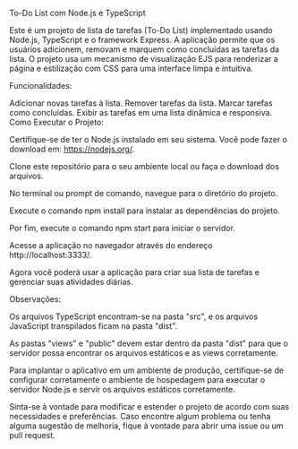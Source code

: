 To-Do List com Node.js e TypeScript

Este é um projeto de lista de tarefas (To-Do List) implementado usando Node.js, TypeScript e o framework Express. A aplicação permite que os usuários adicionem, removam e marquem como concluídas as tarefas da lista. O projeto usa um mecanismo de visualização EJS para renderizar a página e estilização com CSS para uma interface limpa e intuitiva.

Funcionalidades:

Adicionar novas tarefas à lista.
Remover tarefas da lista.
Marcar tarefas como concluídas.
Exibir as tarefas em uma lista dinâmica e responsiva.
Como Executar o Projeto:

Certifique-se de ter o Node.js instalado em seu sistema. Você pode fazer o download em: https://nodejs.org/.

Clone este repositório para o seu ambiente local ou faça o download dos arquivos.

No terminal ou prompt de comando, navegue para o diretório do projeto.

Execute o comando npm install para instalar as dependências do projeto.

Por fim, execute o comando npm start para iniciar o servidor.

Acesse a aplicação no navegador através do endereço http://localhost:3333/.

Agora você poderá usar a aplicação para criar sua lista de tarefas e gerenciar suas atividades diárias.

Observações:

Os arquivos TypeScript encontram-se na pasta "src", e os arquivos JavaScript transpilados ficam na pasta "dist".

As pastas "views" e "public" devem estar dentro da pasta "dist" para que o servidor possa encontrar os arquivos estáticos e as views corretamente.

Para implantar o aplicativo em um ambiente de produção, certifique-se de configurar corretamente o ambiente de hospedagem para executar o servidor Node.js e servir os arquivos estáticos corretamente.

Sinta-se à vontade para modificar e estender o projeto de acordo com suas necessidades e preferências. Caso encontre algum problema ou tenha alguma sugestão de melhoria, fique à vontade para abrir uma issue ou um pull request.
